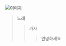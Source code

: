 ![이미지](https://w.namu.la/s/6addb9a1d5a9be57f10d7a1c1f930c103d1a556459540bd5c1af04885ece5b99fea289ca1bdc2fcea47b2a6cc8ab390b0955e3f79822f4ee0e436e62f5ae6ad80c6f9cc4e3b2a589466dd89255ec429c0cc27dcc13be188e4b74b01cdc8d332343641ed4f0a01f59010ec0358f601deb)
> 노래
>> 가사
>>> 안녕하세요

